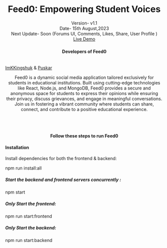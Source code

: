 <h1 align="center">Feed0: Empowering Student Voices</h1>
<p align="center">Version- v1.1 <br>Date- 15th August,2023 <br>Next Update- Soon (Forums UI, Comments, Likes, Share, User Profile ) <br>
<a href="https://feed0.netlify.app">Live Demo</a></p>

<h3 align="center"> <h4 align="center">Developers of Feed0</h4>  <br>
<a href="https://github.com/ImKKingshuk">ImKKingshuk</a> &
<a href="https://github.com/Puskar-Roy">Puskar</a></h3>

<p align="center">Feed0 is a dynamic social media application tailored exclusively for students in educational institutions. Built using cutting-edge technologies like React, Node.js, and MongoDB, Feed0 provides a secure and anonymous space for students to express their opinions while ensuring their privacy, discuss grievances, and engage in meaningful conversations. Join us in fostering a vibrant community where students can share, connect, and contribute to a positive educational experience.</p>

<br><br>

<h4 align="center">Follow these steps to run Feed0</h4>

#### Installation

Install dependencies for both the frontend & backend:

npm run install:all

##### Start the backend and frontend servers concurrently :

npm start

##### Only Start the frontend:

npm run start:frontend

##### Only Start the backend:

npm run start:backend
